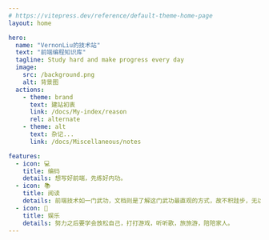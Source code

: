 ```yaml
---
# https://vitepress.dev/reference/default-theme-home-page
layout: home

hero:
  name: "VernonLiu的技术站"
  text: "前端编程知识库"
  tagline: Study hard and make progress every day
  image:
    src: /background.png
    alt: 背景图
  actions:
    - theme: brand
      text: 建站初衷
      link: /docs/My-index/reason
      rel: alternate
    - theme: alt
      text: 杂记...
      link: /docs/Miscellaneous/notes

features:
  - icon: 💻   
    title: 编码
    details: 想写好前端，先练好内功。
  - icon: 📚
    title: 阅读
    details: 前端技术如一门武功，文档则是了解这门武功最直观的方式，故不积跬步，无以至千里。
  - icon: 🚀
    title: 娱乐
    details: 努力之后要学会放松自己，打打游戏，听听歌，旅旅游，陪陪家人。
---
```


